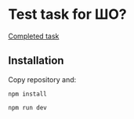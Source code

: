 # Test task for ШО?

[Completed task]()

## Installation
Copy repository and:
```
npm install
```
```
npm run dev
```
